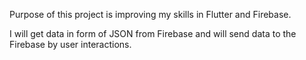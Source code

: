 Purpose of this project is improving my skills in Flutter and Firebase.

I will get data in form of JSON from Firebase and will send data to the Firebase by user interactions.
